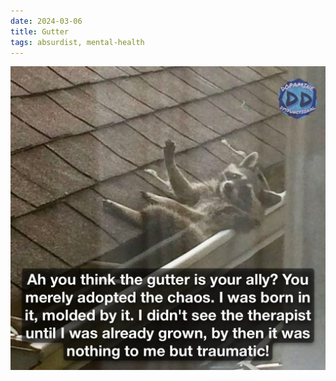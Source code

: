 ```yaml
---
date: 2024-03-06
title: Gutter
tags: absurdist, mental-health
---
```


![traumagutter.jpg](https://raw.githubusercontent.com/muneer78/muneer78.github.io/master/images/traumagutter.jpg)
